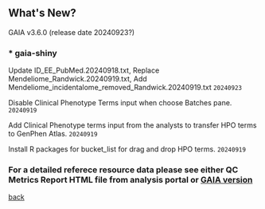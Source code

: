 ## What's New?

GAIA v3.6.0 (release date 20240923?)

### * gaia-shiny

Update ID_EE_PubMed.20240918.txt, Replace Mendeliome_Randwick.20240919.txt, Add Mendeliome_incidentalome_removed_Randwick.20240919.txt  `20240923`

Disable Clinical Phenotype Terms input when choose Batches pane.  `20240919`	

Add Clinical Phenotype terms input from the analysts to transfer HPO terms to GenPhen Atlas.  `20240919`	

Install R packages for bucket_list for drag and drop HPO terms.  `20240919`

### For a detailed referece resource data please see either QC Metrics Report HTML file from analysis portal or [GAIA version](./another-page_3.6.0_GAIA_version.html)

[back](./)
